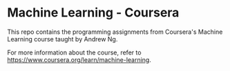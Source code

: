 # Machine Learning - Coursera

This repo contains the programming assignments from Coursera's Machine Learning course taught by Andrew Ng.

For more information about the course, refer to https://www.coursera.org/learn/machine-learning.
